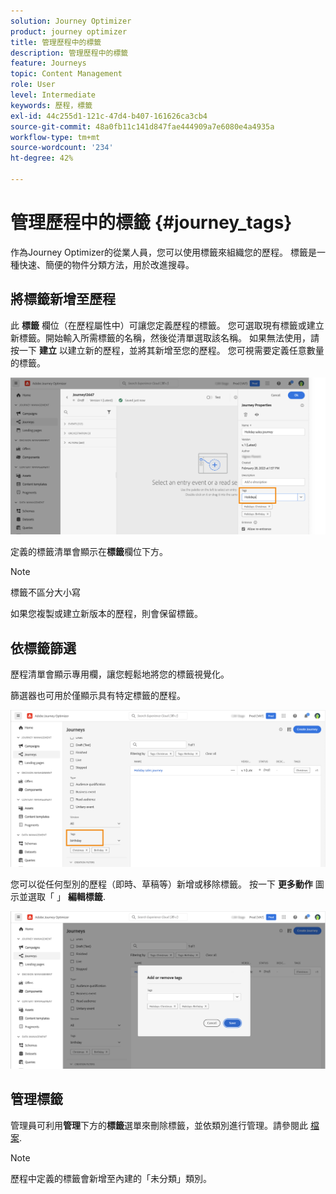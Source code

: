 ```yaml
---
solution: Journey Optimizer
product: journey optimizer
title: 管理歷程中的標籤
description: 管理歷程中的標籤
feature: Journeys
topic: Content Management
role: User
level: Intermediate
keywords: 歷程，標籤
exl-id: 44c255d1-121c-47d4-b407-161626ca3cb4
source-git-commit: 48a0fb11c141d847fae444909a7e6080e4a4935a
workflow-type: tm+mt
source-wordcount: '234'
ht-degree: 42%

---
```


# 管理歷程中的標籤 {#journey_tags}

作為Journey Optimizer的從業人員，您可以使用標籤來組織您的歷程。 標籤是一種快速、簡便的物件分類方法，用於改進搜尋。

## 將標籤新增至歷程

此 **標籤** 欄位（在歷程屬性中）可讓您定義歷程的標籤。 您可選取現有標籤或建立新標籤。開始輸入所需標籤的名稱，然後從清單選取該名稱。 如果無法使用，請按一下 **建立** 以建立新的歷程，並將其新增至您的歷程。 您可視需要定義任意數量的標籤。

![](assets/tags1.png)

定義的標籤清單會顯示在&#x200B;**標籤**&#x200B;欄位下方。

>[!NOTE]
>
> 標籤不區分大小寫
> 
> 如果您複製或建立新版本的歷程，則會保留標籤。

## 依標籤篩選

歷程清單會顯示專用欄，讓您輕鬆地將您的標籤視覺化。

篩選器也可用於僅顯示具有特定標籤的歷程。

![](assets/tags2.png)

您可以從任何型別的歷程（即時、草稿等）新增或移除標籤。 按一下 **更多動作** 圖示並選取「 」 **編輯標籤**.

![](assets/tags3.png)

## 管理標籤

管理員可利用&#x200B;**管理**&#x200B;下方的&#x200B;**標籤**&#x200B;選單來刪除標籤，並依類別進行管理。請參閱此 [檔案](https://experienceleague.adobe.com/docs/experience-platform/administrative-tags/overview.html?lang=zh-Hant).

>[!NOTE]
>
> 歷程中定義的標籤會新增至內建的「未分類」類別。
